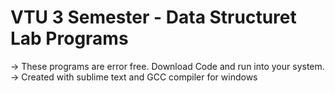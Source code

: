 # VTU 3 Semester - Data Structuret Lab Programs 

-> These programs are error free. Download Code and run into your system.
-> Created with sublime text and GCC compiler for windows

